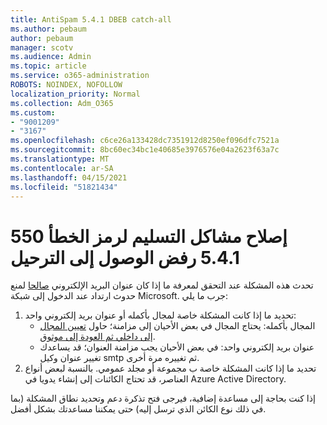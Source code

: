 ```yaml
---
title: AntiSpam 5.4.1 DBEB catch-all
ms.author: pebaum
author: pebaum
manager: scotv
ms.audience: Admin
ms.topic: article
ms.service: o365-administration
ROBOTS: NOINDEX, NOFOLLOW
localization_priority: Normal
ms.collection: Adm_O365
ms.custom:
- "9001209"
- "3167"
ms.openlocfilehash: c6ce26a133428dc7351912d8250ef096dfc7521a
ms.sourcegitcommit: 8bc60ec34bc1e40685e3976576e04a2623f63a7c
ms.translationtype: MT
ms.contentlocale: ar-SA
ms.lasthandoff: 04/15/2021
ms.locfileid: "51821434"
---
```

# <a name="fix-delivery-issues-for-error-code-550-541-relay-access-denied"></a>إصلاح مشاكل التسليم لرمز الخطأ 550 5.4.1 رفض الوصول إلى الترحيل

تحدث هذه المشكلة عند التحقق لمعرفة ما إذا كان عنوان البريد الإلكتروني [صالحا](https://docs.microsoft.com/exchange/mail-flow-best-practices/use-directory-based-edge-blocking) لمنع حدوث ارتداد عند الدخول إلى شبكة Microsoft. جرب ما يلي:

1. تحديد ما إذا كانت المشكلة خاصة لمجال بأكمله أو عنوان بريد إلكتروني واحد:
    - المجال بأكمله: يحتاج المجال في بعض الأحيان إلى مزامنة؛ حاول [تعيين المجال إلى داخلي ثم العودة إلى موثوق](https://docs.microsoft.com/exchange/mail-flow-best-practices/manage-accepted-domains/manage-accepted-domains).
    - عنوان بريد إلكتروني واحد: في بعض الأحيان يجب مزامنة العنوان؛ قد يساعدك تغيير عنوان وكيل smtp ثم تغييره مرة أخرى.
2. تحديد ما إذا كانت المشكلة خاصة ب مجموعة أو مجلد عمومي. بالنسبة لبعض أنواع العناصر، قد تحتاج الكائنات إلى إنشاء يدويا في Azure Active Directory.

إذا كنت بحاجة إلى مساعدة إضافية، فيرجى فتح تذكرة دعم وتحديد نطاق المشكلة (بما في ذلك نوع الكائن الذي ترسل إليه) حتى يمكننا مساعدتك بشكل أفضل.